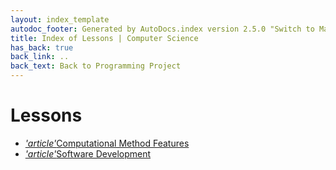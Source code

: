 ```yaml
---
layout: index_template
autodoc_footer: Generated by AutoDocs.index version 2.5.0 "Switch to Material Icons" ⓒ Starwort, 2020
title: Index of Lessons | Computer Science
has_back: true
back_link: ..
back_text: Back to Programming Project
---
```


# **Lessons**

- <a href='./computational_method_features.md'><i title='MD file' class="material-icons">'article'</i>Computational Method Features</a>
- <a href='./software_development.md'><i title='MD file' class="material-icons">'article'</i>Software Development</a>
